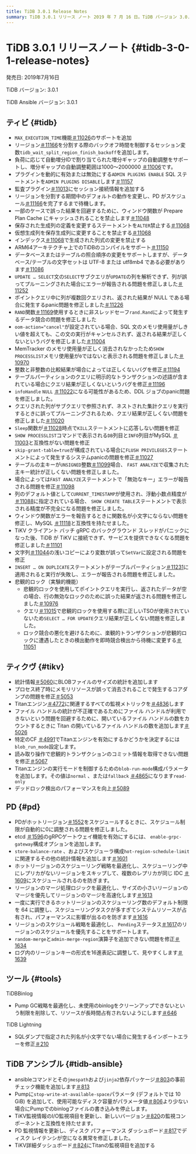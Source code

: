 ```yaml
---
title: TiDB 3.0.1 Release Notes
summary: TiDB 3.0.1 リリース ノート 2019 年 7 月 16 日。TiDB バージョン 3.0.1。MAX_EXECUTION_TIME 機能のサポートを追加。自動増分 ID の増分ギャップの自動調整をサポート。ADMIN PLUGINS ENABLE/DISABLE SQL ステートメントを追加。計画準備キャッシュでウィンドウ関数がキャッシュされるのを禁止。さまざまなバグと問題を修正。TiKV BLOB ファイル サイズの統計を追加。コア ダンプの問題を修正。PD enable-grpc-gateway 構成オプションを追加。ホットリージョンスケジューリング戦略を最適化。ツール TiDB Binlog - Pump GC 戦略を最適化。TiDB TiDB Lightning - インポート エラーを修正。TiDB Ansible - 事前チェック機能を追加、監視情報を更新。
---
```


# TiDB 3.0.1 リリースノート {#tidb-3-0-1-release-notes}

発売日: 2019年7月16日

TiDB バージョン: 3.0.1

TiDB Ansible バージョン: 3.0.1

## ティビ {#tidb}

-   `MAX_EXECUTION_TIME`機能[＃11026](https://github.com/pingcap/tidb/pull/11026)のサポートを追加
-   リージョン[＃11166](https://github.com/pingcap/tidb/pull/11166)を分割する際のバックオフ時間を制御するセッション変数`tidb_wait_split_region_finish_backoff`を追加します。
-   負荷に応じて自動増分IDで割り当てられた増分ギャップの自動調整をサポートし、増分ギャップの自動調整範囲は1000〜2000000 [＃11006](https://github.com/pingcap/tidb/pull/11006)です。
-   プラグインを動的に有効または無効にする`ADMIN PLUGINS ENABLE` SQL ステートメントを`ADMIN PLUGINS DISABLE`します[＃11157](https://github.com/pingcap/tidb/pull/11157)
-   監査プラグイン[＃11013](https://github.com/pingcap/tidb/pull/11013)にセッション接続情報を追加する
-   リージョンを分割する期間中のデフォルトの動作を変更し、PD がスケジュール[＃11166](https://github.com/pingcap/tidb/pull/11166)を完了するまで待機します。
-   一部のケースで誤った結果を回避するために、ウィンドウ関数が Prepare Plan Cache にキャッシュされることを禁止します[＃11048](https://github.com/pingcap/tidb/pull/11048)
-   保存された生成列の定義を変更するステートメントを`ALTER`禁止する[＃11068](https://github.com/pingcap/tidb/pull/11068)
-   仮想生成列を保存生成列に変更することを禁止する[＃11068](https://github.com/pingcap/tidb/pull/11068)
-   インデックス[＃11068](https://github.com/pingcap/tidb/pull/11068)で生成された列式の変更を禁止する
-   ARM64アーキテクチャ上でのTiDBのコンパイルをサポート[＃11150](https://github.com/pingcap/tidb/pull/11150)
-   データベースまたはテーブルの照合順序の変更をサポートしますが、データベース/テーブルの文字セットは UTF-8 または utf8mb4 である必要があります[＃11086](https://github.com/pingcap/tidb/pull/11086)
-   `UPDATE … SELECT`文の`SELECT`サブクエリが`UPDATE`の列を解析できず、列が誤ってプルーニングされた場合にエラーが報告される問題を修正しました[＃11252](https://github.com/pingcap/tidb/pull/11252)
-   ポイントクエリ中に列が複数回クエリされ、返された結果が NULL である場合に発生するpanic問題を修正しました[＃11226](https://github.com/pingcap/tidb/pull/11226)
-   `RAND`関数[＃11169](https://github.com/pingcap/tidb/pull/11169)使用するときに非スレッドセーフ`rand.Rand`によって発生するデータ競合の問題を修正しました
-   `oom-action="cancel"`が設定されている場合、SQL 文のメモリ使用量がしきい値を超えても、この文の実行がキャンセルされず、返される結果が正しくないというバグを修正しました[＃11004](https://github.com/pingcap/tidb/pull/11004)
-   MemTracker のメモリ使用量が正しく消去されなかったため`SHOW PROCESSLIST`メモリ使用量が`0`ではないと表示される問題を修正しました[＃10970](https://github.com/pingcap/tidb/pull/10970)
-   整数と非整数の比較結果が場合によっては正しくないバグを修正[＃11194](https://github.com/pingcap/tidb/pull/11194)
-   テーブルパーティションのクエリに明示的なトランザクションの述語が含まれている場合にクエリ結果が正しくないというバグを修正[＃11196](https://github.com/pingcap/tidb/pull/11196)
-   `infoHandle` `NULL` [＃11022](https://github.com/pingcap/tidb/pull/11022)になる可能性があるため、DDL ジョブのpanic問題を修正しました。
-   クエリされた列がサブクエリで参照されず、ネストされた集計クエリを実行するときに誤ってプルーニングされるため、クエリ結果が正しくない問題を修正しました[＃11020](https://github.com/pingcap/tidb/pull/11020)
-   `Sleep`関数が[＃11028](https://github.com/pingcap/tidb/pull/11028)時点で`KILL`ステートメントに応答しない問題を修正
-   `SHOW PROCESSLIST`コマンドで表示される`DB`列目と`INFO`列目がMySQL [＃11003](https://github.com/pingcap/tidb/pull/11003)と互換性がない問題を修正
-   `skip-grant-table=true`が構成されている場合に`FLUSH PRIVILEGES`ステートメントによって発生するシステムpanicの問題を修正[＃11027](https://github.com/pingcap/tidb/pull/11027)
-   テーブルの主キーが`UNSIGNED`整数[＃11099](https://github.com/pingcap/tidb/pull/11099)場合、 `FAST ANALYZE`で収集された主キー統計が正しくない問題を修正しました。
-   場合によっては`FAST ANALYZE`ステートメントで「無効なキー」エラーが報告される問題を修正[＃11098](https://github.com/pingcap/tidb/pull/11098)
-   列のデフォルト値として`CURRENT_TIMESTAMP`が使用され、浮動小数点精度が[＃11088](https://github.com/pingcap/tidb/pull/11088)に指定されている場合、 `SHOW CREATE TABLE`ステートメントで表示される精度が不完全になる問題を修正しました。
-   ウィンドウ関数がエラーを報告するときに関数名が小文字にならない問題を修正し、MySQL [＃11118](https://github.com/pingcap/tidb/pull/11118)と互換性を持たせました。
-   TiKV クライアント バッチ gRPC のバックグラウンド スレッドがパニックになった後、TiDB が TiKV に接続できず、サービスを提供できなくなる問題を修正しました[＃11101](https://github.com/pingcap/tidb/pull/11101)
-   文字列[＃11044](https://github.com/pingcap/tidb/pull/11044)の浅いコピーにより変数が誤って`SetVar`に設定される問題を修正
-   `INSERT … ON DUPLICATE`ステートメントがテーブルパーティション[＃11231](https://github.com/pingcap/tidb/pull/11231)に適用されると実行が失敗し、エラーが報告される問題を修正しました。
-   悲観的ロック（実験的機能）
    -   悲観的ロックを使用してポイントクエリを実行し、返されたデータが空の場合、行の無効なロックのために誤った結果が返される問題を修正しました[＃10976](https://github.com/pingcap/tidb/pull/10976)
    -   クエリ[＃11015](https://github.com/pingcap/tidb/pull/11015)で悲観的ロックを使用する際に正しいTSOが使用されていないため`SELECT … FOR UPDATE`クエリ結果が正しくない問題を修正しました。
    -   ロック競合の悪化を避けるために、楽観的トランザクションが悲観的ロックに遭遇したときの検出動作を即時競合検出から待機に変更する[＃11051](https://github.com/pingcap/tidb/pull/11051)

## ティクヴ {#tikv}

-   統計情報[＃5060](https://github.com/tikv/tikv/pull/5060)にBLOBファイルのサイズの統計を追加します
-   プロセス終了時にメモリリソースが誤って消去されることで発生するコアダンプの問題を修正[＃5053](https://github.com/tikv/tikv/pull/5053)
-   Titanエンジン[＃4772](https://github.com/tikv/tikv/pull/4772)に関連するすべての監視メトリックを[＃4836](https://github.com/tikv/tikv/pull/4836)します
-   ファイル ハンドルの統計が不正確であるためにファイル ハンドルが利用できないという問題を回避するために、開いているファイル ハンドルの数をカウントするときに Titan の開いているファイル ハンドルの数を追加します[＃5026](https://github.com/tikv/tikv/pull/5026)
-   特定のCF [＃4991](https://github.com/tikv/tikv/pull/4991)でTitanエンジンを有効にするかどうかを決定するには`blob_run_mode`設定します。
-   読み取り操作で悲観的トランザクションのコミット情報を取得できない問題を修正[＃5067](https://github.com/tikv/tikv/pull/5067)
-   Titanエンジンの実行モードを制御するための`blob-run-mode`構成パラメータを追加します。その値は`normal` 、または`fallback` [＃4865](https://github.com/tikv/tikv/pull/4865)になります`read-only`
-   デッドロック検出のパフォーマンスを向上[＃5089](https://github.com/tikv/tikv/pull/5089)

## PD {#pd}

-   PDがホットリージョン[＃1552](https://github.com/pingcap/pd/pull/1552)をスケジュールするときに、スケジュール制限が自動的に0に調整される問題を修正しました。
-   etcd [＃1596](https://github.com/pingcap/pd/pull/1596)のgRPCゲートウェイ機能を有効にするには、 `enable-grpc-gateway`構成オプションを追加します。
-   `store-balance-rate` 、およびスケジューラ構成`hot-region-schedule-limit`に関連するその他の統計情報を追加します[＃1601](https://github.com/pingcap/pd/pull/1601)
-   ホットリージョンのスケジューリング戦略を最適化し、スケジューリング中にレプリカがないリージョンをスキップして、複数のレプリカが同じ IDC [＃1609](https://github.com/pingcap/pd/pull/1609)にスケジュールされるのを防ぎます。
-   リージョンのマージ処理ロジックを最適化し、サイズの小さいリージョンのマージを優先してリージョンのマージを高速化します[＃1613](https://github.com/pingcap/pd/pull/1613)
-   一度に実行できるホットリージョンのスケジューリング数のデフォルト制限を 64 に調整し、スケジューリングタスクが多すぎてシステムリソースが占有され、パフォーマンスに影響が出るのを防ぎます[＃1616](https://github.com/pingcap/pd/pull/1616)
-   リージョンのスケジュール戦略を最適化し、 `Pending`ステータス[＃1617](https://github.com/pingcap/pd/pull/1617)のリージョンのスケジュールを優先することをサポートします。
-   `random-merge`と`admin-merge-region`演算子を追加できない問題を修正[＃1634](https://github.com/pingcap/pd/pull/1634)
-   ログ内のリージョンキーの形式を16進表記に調整して、見やすくします[＃1639](https://github.com/pingcap/pd/pull/1639)

## ツール {#tools}

TiDBBinlog

-   Pump GC戦略を最適化し、未使用のbinlogをクリーンアップできないという制限を削除して、リソースが長時間占有されないようにします[＃646](https://github.com/pingcap/tidb-binlog/pull/646)

TiDB Lightning

-   SQLダンプで指定された列名が小文字でない場合に発生するインポートエラーを修正[＃210](https://github.com/pingcap/tidb-lightning/pull/210)

## TiDB アンシブル {#tidb-ansible}

-   ansibleコマンドとその`jmespath`および`jinja2`依存パッケージ[＃803](https://github.com/pingcap/tidb-ansible/pull/803)の事前チェック機能を追加します[＃813](https://github.com/pingcap/tidb-ansible/pull/813)
-   Pumpに`stop-write-at-available-space`パラメータ (デフォルトでは 10 GiB) を追加して、使用可能なディスク容量がパラメータ値[＃806](https://github.com/pingcap/tidb-ansible/pull/806)より少ない場合にPumpでのbinlogファイルの書き込みを停止します。
-   TiKV監視情報のI/O監視項目を更新し、新しいバージョン[＃820](https://github.com/pingcap/tidb-ansible/pull/820)の監視コンポーネントと互換性を持たせます。
-   PD 監視情報を更新し、ディスク パフォーマンス ダッシュボード[＃817](https://github.com/pingcap/tidb-ansible/pull/817)でディスク レイテンシが空になる異常を修正しました。
-   TiKV詳細ダッシュボード[＃824](https://github.com/pingcap/tidb-ansible/pull/824)にTitanの監視項目を追加する
